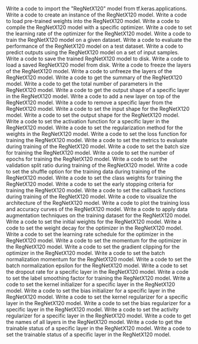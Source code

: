 Write a code to import the "RegNetX120" model from tf.keras.applications.
Write a code to create an instance of the RegNetX120 model.
Write a code to load pre-trained weights into the RegNetX120 model.
Write a code to compile the RegNetX120 model with a specific optimizer.
Write a code to set the learning rate of the optimizer for the RegNetX120 model.
Write a code to train the RegNetX120 model on a given dataset.
Write a code to evaluate the performance of the RegNetX120 model on a test dataset.
Write a code to predict outputs using the RegNetX120 model on a set of input samples.
Write a code to save the trained RegNetX120 model to disk.
Write a code to load a saved RegNetX120 model from disk.
Write a code to freeze the layers of the RegNetX120 model.
Write a code to unfreeze the layers of the RegNetX120 model.
Write a code to get the summary of the RegNetX120 model.
Write a code to get the total number of parameters in the RegNetX120 model.
Write a code to get the output shape of a specific layer in the RegNetX120 model.
Write a code to add a new layer on top of the RegNetX120 model.
Write a code to remove a specific layer from the RegNetX120 model.
Write a code to set the input shape for the RegNetX120 model.
Write a code to set the output shape for the RegNetX120 model.
Write a code to set the activation function for a specific layer in the RegNetX120 model.
Write a code to set the regularization method for the weights in the RegNetX120 model.
Write a code to set the loss function for training the RegNetX120 model.
Write a code to set the metrics to evaluate during training of the RegNetX120 model.
Write a code to set the batch size for training the RegNetX120 model.
Write a code to set the number of epochs for training the RegNetX120 model.
Write a code to set the validation split ratio during training of the RegNetX120 model.
Write a code to set the shuffle option for the training data during training of the RegNetX120 model.
Write a code to set the class weights for training the RegNetX120 model.
Write a code to set the early stopping criteria for training the RegNetX120 model.
Write a code to set the callback functions during training of the RegNetX120 model.
Write a code to visualize the architecture of the RegNetX120 model.
Write a code to plot the training loss and accuracy curves of the RegNetX120 model.
Write a code to apply data augmentation techniques on the training dataset for the RegNetX120 model.
Write a code to set the initial weights for the RegNetX120 model.
Write a code to set the weight decay for the optimizer in the RegNetX120 model.
Write a code to set the learning rate schedule for the optimizer in the RegNetX120 model.
Write a code to set the momentum for the optimizer in the RegNetX120 model.
Write a code to set the gradient clipping for the optimizer in the RegNetX120 model.
Write a code to set the batch normalization momentum for the RegNetX120 model.
Write a code to set the batch normalization epsilon for the RegNetX120 model.
Write a code to set the dropout rate for a specific layer in the RegNetX120 model.
Write a code to set the label smoothing factor for training the RegNetX120 model.
Write a code to set the kernel initializer for a specific layer in the RegNetX120 model.
Write a code to set the bias initializer for a specific layer in the RegNetX120 model.
Write a code to set the kernel regularizer for a specific layer in the RegNetX120 model.
Write a code to set the bias regularizer for a specific layer in the RegNetX120 model.
Write a code to set the activity regularizer for a specific layer in the RegNetX120 model.
Write a code to get the names of all layers in the RegNetX120 model.
Write a code to get the trainable status of a specific layer in the RegNetX120 model.
Write a code to set the trainable status of a specific layer in the RegNetX120 model.